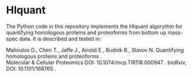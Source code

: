 # HIquant

The Python code in this repository implements the HIquant algorythm for quantifying homologous proteins and proteoforms from bottom up mass-spec data. It is described and tested in:

Malioutov D., Chen T., Jaffe J., Airoldi E., Budnik B., Slavov N. 
Quantifying homologous proteins and proteoforms .  
Molecular & Cellular Proteomics  DOI: 10.1074/mcp.TIR118.000947 . 
bioRxiv, DOI: 10.1101/168765 . 

